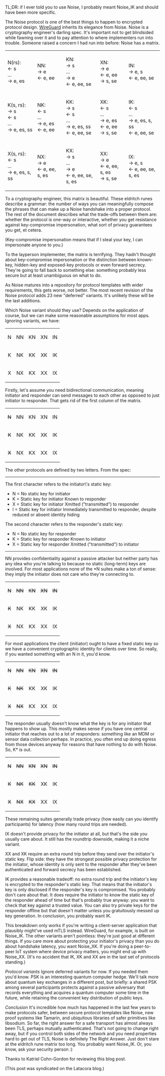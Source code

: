 <!--
.. title: Factoring the Noise protocol matrix
.. slug: factoring-the-noise-protocol-matrix
.. date: 2018-07-18 10:59
.. tags: security 
.. category: 
.. link: 
.. description: 
.. type: text
-->

TL;DR: if I ever told you to use Noise, I probably meant Noise\_IK and should
have been more specific.

The Noise protocol is one of the best things to happen to encrypted protocol
design. [WireGuard](https://www.wireguard.com) inherits its elegance from Noise.
Noise is a cryptography engineer's darling spec. It's important not to get
blindsided while fawning over it and to pay attention to where implementers run
into trouble. Someone raised a concern I had run into before: Noise has a
matrix.

<table>
    <tbody>
        <tr>
            <td colspan="1" rowspan="1">
                <p><span>N(rs):<br>  ← s<br>  ...<br>  → e, es</span></p>
            </td>
            <td colspan="1" rowspan="1">
                <p><span>NN:<br>  → e<br>  ← e, ee</span></p>
            </td>
            <td colspan="1" rowspan="1">
                <p><span>KN:<br> → s</span><br><span>  ...<br> → e<br> ← e, ee, se</span></p>
            </td>
            <td colspan="1" rowspan="1">
                <p><span>XN:<br>  → e<br>  ← e, ee<br>  → s, se</span></p>
                <p><span></span></p>
            </td>
            <td colspan="1" rowspan="1">
                <p><span>IN:</span><br><span>  → e, s<br>  ← e, ee, se</span><br><span></span></p>
            </td>
        </tr>
        <tr>
            <td colspan="1" rowspan="1">
                <p><span>K(s, rs):<br>  → s<br>  ← s<br>  ...<br>  → e, es, ss</span></p>
            </td>
            <td colspan="1" rowspan="1">
                <p><span>NK:<br>  ← s<br>  ...<br>  → e, es<br>  ← e, ee</span></p>
                <p><span></span></p>
            </td>
            <td colspan="1" rowspan="1">
                <p><span>KK:</span><br><span>  → s</span><br><span>  ← s</span><br><span>  …</span><br><span>  → e, es, ss</span><br><span>  ← e, ee, se</span></p>
            </td>
            <td colspan="1" rowspan="1">
                <p><span>XK:<br>  ← s<br>  ...<br>  → e, es<br>  ← e, ee<br>  → s, se</span></p>
                <p><span></span></p>
            </td>
            <td colspan="1" rowspan="1">
                <p><span>IK:</span><br><span>  ← s<br>  ...<br>  → e, es, s, ss<br>  ← e, ee, se</span><br><span></span></p>
            </td>
        </tr>
        <tr>
            <td colspan="1" rowspan="1">
                <p><span>X(s, rs):<br>  ← s<br>  ...<br>  → e, es, s, ss</span></p>
            </td>
            <td colspan="1" rowspan="1">
                <p><span>NX:<br>  → e<br>  ← e, ee, s, es</span></p>
                <p><span></span></p>
            </td>
            <td colspan="1" rowspan="1">
                <p><span>KX:<br>  → s<br>  ...<br>  → e<br>  ← e, ee, se, s, es</span></p>
            </td>
            <td colspan="1" rowspan="1">
                <p><span>XX:<br>  → e<br>  ← e, ee, s, es<br>  → s, se</span><br><span></span></p>
            </td>
            <td colspan="1" rowspan="1">
                <p><span> IX:</span><br><span>  → e, s</span><br><span>  ← e, ee, se, s, es</span><br><span></span></p>
            </td>
        </tr>
    </tbody>
</table>

To a cryptography engineer, this matrix is beautiful. These eldritch
runes describe a grammar: the number of ways you can meaningfully
compose the phrases that can make up a Noise handshake into a proper
protocol. The rest of the document describes what the trade-offs between
them are: whether the protocol is one-way or interactive, whether you
get resistance against key-compromise impersonation, what sort of
privacy guarantees you get, et cetera.

(Key-compromise impersonation means that if I steal your key, I can
impersonate anyone to you.)

To the layperson implementer, the matrix is terrifying. They hadn't
thought about key-compromise impersonation or the distinction between
known-key, hidden-key and exposed-key protocols or even forward secrecy.
They're going to fall back to something else: something probably less
secure but at least unambiguous on what to do.

As Noise matures into a repository for protocol templates with wider
requirements, this gets worse, not better. The most recent revision of
the Noise protocol adds 23 new "deferred" variants. It's unlikely these
will be the last additions.

Which Noise variant should they use? Depends on the application of
course, but we can make some reasonable assumptions for most apps.
Ignoring variants, we have:

<table style="text-align: center">
    <tbody>
        <tr>
            <td colspan="1" rowspan="1">
                <p><span>N</span></p>
            </td>
            <td colspan="1" rowspan="1">
                <p><span>NN</span></p>
            </td>
            <td colspan="1" rowspan="1">
                <p><span>KN</span></p>
            </td>
            <td colspan="1" rowspan="1">
                <p><span>XN</span></p>
            </td>
            <td colspan="1" rowspan="1">
                <p><span>IN</span></p>
            </td>
        </tr>
        <tr>
            <td colspan="1" rowspan="1">
                <p><span>K</span></p>
            </td>
            <td colspan="1" rowspan="1">
                <p><span>NK</span></p>
            </td>
            <td colspan="1" rowspan="1">
                <p><span>KK</span></p>
            </td>
            <td colspan="1" rowspan="1">
                <p><span>XK</span></p>
            </td>
            <td colspan="1" rowspan="1">
                <p><span>IK</span></p>
            </td>
        </tr>
        <tr>
            <td colspan="1" rowspan="1">
                <p><span>X</span></p>
            </td>
            <td colspan="1" rowspan="1">
                <p><span>NX</span></p>
            </td>
            <td colspan="1" rowspan="1">
                <p><span>KX</span></p>
            </td>
            <td colspan="1" rowspan="1">
                <p><span>XX</span></p>
            </td>
            <td colspan="1" rowspan="1">
                <p><span>IX</span></p>
            </td>
        </tr>
    </tbody>
</table>

Firstly, let's assume you need bidirectional communication, meaning
initiator and responder can send messages to each other as opposed to
just initiator to responder. That gets rid of the first column of the
matrix.

<table style="text-align: center">
    <tbody>
        <tr>
            <td colspan="1" rowspan="1">
                <p><span><s>N</s></span></p>
            </td>
            <td colspan="1" rowspan="1">
                <p><span>NN</span></p>
            </td>
            <td colspan="1" rowspan="1">
                <p><span>KN</span></p>
            </td>
            <td colspan="1" rowspan="1">
                <p><span>XN</span></p>
            </td>
            <td colspan="1" rowspan="1">
                <p><span>IN</span></p>
            </td>
        </tr>
        <tr>
            <td colspan="1" rowspan="1">
                <p><span><s>K</s></span></p>
            </td>
            <td colspan="1" rowspan="1">
                <p><span>NK</span></p>
            </td>
            <td colspan="1" rowspan="1">
                <p><span>KK</span></p>
            </td>
            <td colspan="1" rowspan="1">
                <p><span>XK</span></p>
            </td>
            <td colspan="1" rowspan="1">
                <p><span>IK</span></p>
            </td>
        </tr>
        <tr>
            <td colspan="1" rowspan="1">
                <p><span><s>X</s></span></p>
            </td>
            <td colspan="1" rowspan="1">
                <p><span>NX</span></p>
            </td>
            <td colspan="1" rowspan="1">
                <p><span>KX</span></p>
            </td>
            <td colspan="1" rowspan="1">
                <p><span>XX</span></p>
            </td>
            <td colspan="1" rowspan="1">
                <p><span>IX</span></p>
            </td>
        </tr>
    </tbody>
</table>

The other protocols are defined by two letters. From the spec:

<hr>
The first character refers to the initiator\'s static key:

* N = No static key for initiator
* K = Static key for initiator Known to responder
* X = Static key for initiator Xmitted (\"transmitted\") to responder
* I = Static key for initiator Immediately transmitted to responder, despite reduced or absent identity hiding

The second character refers to the responder\'s static key:

* N = No static key for responder
* K = Static key for responder Known to initiator
* X = Static key for responder Xmitted (\"transmitted\") to initiator
<hr>

NN provides confidentiality against a passive attacker but neither party
has any idea who you're talking to because no static (long-term) keys
are involved. For most applications none of the \*N suites make a ton of
sense: they imply the initiator does not care who they're connecting to.

<table style="text-align: center">
    <tbody>
        <tr>
            <td colspan="1" rowspan="1">
                <p><span><s>N</s></span></p>
            </td>
            <td colspan="1" rowspan="1">
                <p><span><s>NN</s></span></p>
            </td>
            <td colspan="1" rowspan="1">
                <p><span><s>KN</s></span></p>
            </td>
            <td colspan="1" rowspan="1">
                <p><span><s>XN</s></span></p>
            </td>
            <td colspan="1" rowspan="1">
                <p><span><s>IN</s></span></p>
            </td>
        </tr>
        <tr>
            <td colspan="1" rowspan="1">
                <p><span><s>K</s></span></p>
            </td>
            <td colspan="1" rowspan="1">
                <p><span>NK</span></p>
            </td>
            <td colspan="1" rowspan="1">
                <p><span>KK</span></p>
            </td>
            <td colspan="1" rowspan="1">
                <p><span>XK</span></p>
            </td>
            <td colspan="1" rowspan="1">
                <p><span>IK</span></p>
            </td>
        </tr>
        <tr>
            <td colspan="1" rowspan="1">
                <p><span><s>X</s></span></p>
            </td>
            <td colspan="1" rowspan="1">
                <p><span>NX</span></p>
            </td>
            <td colspan="1" rowspan="1">
                <p><span>KX</span></p>
            </td>
            <td colspan="1" rowspan="1">
                <p><span>XX</span></p>
            </td>
            <td colspan="1" rowspan="1">
                <p><span>IX</span></p>
            </td>
        </tr>
    </tbody>
</table>


For most applications the client (initiator) ought to have a fixed
static key so we have a convenient cryptographic identity for clients
over time. So really, if you wanted something with an N in it, you'd
know.

<table style="text-align: center">
    <tbody>
        <tr>
            <td colspan="1" rowspan="1">
                <p><span><s>N</s></span></p>
            </td>
            <td colspan="1" rowspan="1">
                <p><span><s>NN</s></span></p>
            </td>
            <td colspan="1" rowspan="1">
                <p><span><s>KN</s></span></p>
            </td>
            <td colspan="1" rowspan="1">
                <p><span><s>XN</s></span></p>
            </td>
            <td colspan="1" rowspan="1">
                <p><span><s>IN</s></span></p>
            </td>
        </tr>
        <tr>
            <td colspan="1" rowspan="1">
                <p><span><s>K</s></span></p>
            </td>
            <td colspan="1" rowspan="1">
                <p><span><s>NK</s></span></p>
            </td>
            <td colspan="1" rowspan="1">
                <p><span>KK</span></p>
            </td>
            <td colspan="1" rowspan="1">
                <p><span>XK</span></p>
            </td>
            <td colspan="1" rowspan="1">
                <p><span>IK</span></p>
            </td>
        </tr>
        <tr>
            <td colspan="1" rowspan="1">
                <p><span><s>X</s></span></p>
            </td>
            <td colspan="1" rowspan="1">
                <p><span><s>NX</s></span></p>
            </td>
            <td colspan="1" rowspan="1">
                <p><span>KX</span></p>
            </td>
            <td colspan="1" rowspan="1">
                <p><span>XX</span></p>
            </td>
            <td colspan="1" rowspan="1">
                <p><span>IX</span></p>
            </td>
        </tr>
    </tbody>
</table>

The responder usually doesn't know what the key is for any initiator that
happens to show up. This mostly makes sense if you have one central initiator
that reaches out to a lot of responders: something like an MDM or sensor data
collection perhaps. In practice, you often end up doing egress from those
devices anyway for reasons that have nothing to do with Noise. So, K\* is out.

<table style="text-align: center">
    <tbody>
        <tr>
            <td colspan="1" rowspan="1">
                <p><span><s>N</s></span></p>
            </td>
            <td colspan="1" rowspan="1">
                <p><span><s>NN</s></span></p>
            </td>
            <td colspan="1" rowspan="1">
                <p><span><s>KN</s></span></p>
            </td>
            <td colspan="1" rowspan="1">
                <p><span><s>XN</s></span></p>
            </td>
            <td colspan="1" rowspan="1">
                <p><span><s>IN</s></span></p>
            </td>
        </tr>
        <tr>
            <td colspan="1" rowspan="1">
                <p><span><s>K</s></span></p>
            </td>
            <td colspan="1" rowspan="1">
                <p><span><s>NK</s></span></p>
            </td>
            <td colspan="1" rowspan="1">
                <p><span><s>KK</s></span></p>
            </td>
            <td colspan="1" rowspan="1">
                <p><span>XK</span></p>
            </td>
            <td colspan="1" rowspan="1">
                <p><span>IK</span></p>
            </td>
        </tr>
        <tr>
            <td colspan="1" rowspan="1">
                <p><span><s>X</s></span></p>
            </td>
            <td colspan="1" rowspan="1">
                <p><span><s>NX</s></span></p>
            </td>
            <td colspan="1" rowspan="1">
                <p><span><s>KX</s></span></p>
            </td>
            <td colspan="1" rowspan="1">
                <p><span>XX</span></p>
            </td>
            <td colspan="1" rowspan="1">
                <p><span>IX</span></p>
            </td>
        </tr>
    </tbody>
</table>

These remaining suites generally trade privacy (how easily can you
identify participants) for latency (how many round trips are needed).

IX doesn't provide privacy for the initiator at all, but that's the side you
usually care about. It still has the roundtrip downside, making it a niche
variant.

XX and XK require an extra round trip before they send over the
initiator's static key. Flip side: they have the strongest possible
privacy protection for the initiator, whose identity is only sent to the
responder after they've been authenticated and forward secrecy has been
established.

IK provides a reasonable tradeoff: no extra round trip and the
initiator's key is encrypted to the responder's static key. That means
that the initiator's key is only disclosed if the responder's key is
compromised. You probably don't care about that. It does require the
initiator to know the static key of the responder ahead of time but
that's probably true anyway: you want to check that key against a
trusted value. You can also try private keys for the responder offline
but that doesn't matter unless you gratuitously messed up key
generation. In conclusion, you probably want IK.

This breakdown only works if you're writing a client-server application
that plausibly might've used mTLS instead. WireGuard, for example, is
built on Noise\_IK. The other variants aren't pointless: they're just
good at different things. If you care more about protecting your
initiator's privacy than you do about handshake latency, you want
Noise\_XK. If you're doing a peer-to-peer IoT system where device
privacy matters, you might end up with Noise\_XX. (It's no accident
that IK, XK and XX are in the last set of protocols standing.)

*Protocol variants* Ignore deferred variants for now. If you needed them you'd
know. PSK is an interesting quantum computer hedge. We'll talk more about
quantum key exchanges in a different post, but briefly: a shared PSK among
several participants protects against a passive adversary that records
everything and acquires a quantum computer some time in the future, while
retaining the convenient key distribution of public keys.

*Conclusion* It's incredible how much has happened in the last few years
to make protocols safer, between secure protocol templates like Noise,
new proof systems like Tamarin, and ubiquitous libraries of safer
primitives like libsodium. So far, the right answer for a safe transport
has almost always been TLS, perhaps mutually authenticated. That's not
going to change right away, but if you control both sides of the network
and you need properties hard to get out of TLS, Noise is definitely The
Right Answer. Just don't stare at the eldritch rune matrix too long. You
probably want Noise\_IK. Or, you know, ask your security person :)

Thanks to Katriel Cohn-Gordon for reviewing this blog post.

(This post was syndicated on the Latacora blog.)
